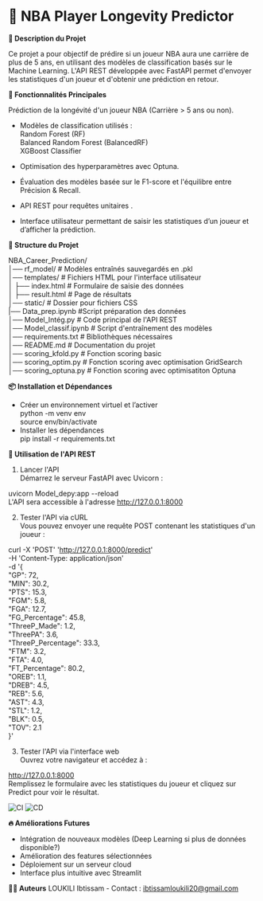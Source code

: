 # 🏀 NBA Player Longevity Predictor

**📌 Description du Projet**

Ce projet a pour objectif de prédire si un joueur NBA aura une carrière de plus de 5 ans, en utilisant des modèles de classification basés sur le Machine Learning. L'API REST développée avec FastAPI permet d'envoyer les statistiques d'un joueur et d'obtenir une prédiction en retour.

**🚀 Fonctionnalités Principales**

Prédiction de la longévité d'un joueur NBA (Carrière > 5 ans ou non).

- Modèles de classification utilisés :<br>
Random Forest (RF)<br>
Balanced Random Forest (BalancedRF)<br>
XGBoost Classifier<br>

- Optimisation des hyperparamètres avec Optuna.
- Évaluation des modèles basée sur le F1-score et l'équilibre entre Précision & Recall.
- API REST pour requêtes unitaires .
- Interface utilisateur permettant de saisir les statistiques d’un joueur et d’afficher la prédiction.


**📂 Structure du Projet**

NBA_Career_Prediction/  
│── rf_model/                        # Modèles entraînés sauvegardés en .pkl<br>
│── templates/                     # Fichiers HTML pour l'interface utilisateur<br>
│   ├── index.html                 # Formulaire de saisie des données<br>
│   ├── result.html                 # Page de résultats<br>
│── static/                          # Dossier pour fichiers CSS<br>
|── Data_prep.ipynb                   #Script préparation des données<br>
│── Model_Intég.py                   # Code principal de l'API REST<br>
│── Model_classif.ipynb              # Script d'entraînement des modèles<br>
│── requirements.txt                 # Bibliothèques nécessaires<br>
│── README.md                        # Documentation du projet<br>
│── scoring_kfold.py                 # Fonction scoring basic<br>
│── scoring_optim.py                 # Fonction scoring avec optimisation GridSearch<br>
│── scoring_optuna.py                # Fonction scoring avec optimisatiton Optuna<br> 


**📦 Installation et Dépendances**

- Créer un environnement virtuel et l’activer<br>
python -m venv env<br>
source env/bin/activate  <br>
- Installer les dépendances<br>
pip install -r requirements.txt<br>

**🎯 Utilisation de l'API REST**

1. Lancer l'API<br>
Démarrez le serveur FastAPI avec Uvicorn :<br>

uvicorn Model_depy:app --reload<br>
L'API sera accessible à l'adresse http://127.0.0.1:8000<br>

2. Tester l'API via cURL<br>
Vous pouvez envoyer une requête POST contenant les statistiques d'un joueur :<br>

curl -X 'POST' 'http://127.0.0.1:8000/predict' \
-H 'Content-Type: application/json' \
-d '{<br>
    "GP": 72,<br>
    "MIN": 30.2,<br>
    "PTS": 15.3,<br>
    "FGM": 5.8,<br>
    "FGA": 12.7,<br>
    "FG_Percentage": 45.8,<br>
    "ThreeP_Made": 1.2,<br>
    "ThreePA": 3.6,<br>
    "ThreeP_Percentage": 33.3,<br>
    "FTM": 3.2,<br>
    "FTA": 4.0,<br>
    "FT_Percentage": 80.2,<br>
    "OREB": 1.1,<br>
    "DREB": 4.5,<br>
    "REB": 5.6,<br>
    "AST": 4.3,<br>
    "STL": 1.2,<br>
    "BLK": 0.5,<br>
    "TOV": 2.1<br>
}'<br>

3. Tester l'API via l'interface web<br>
Ouvrez votre navigateur et accédez à :<br>

http://127.0.0.1:8000<br>
Remplissez le formulaire avec les statistiques du joueur et cliquez sur Predict pour voir le résultat.

![CI](https://github.com/IbtissamLou/nba-player-longevity/actions/workflows/ci.yml/badge.svg)
![CD](https://github.com/IbtissamLou/nba-player-longevity/actions/workflows/cd.yml/badge.svg)

**🔥 Améliorations Futures**

- Intégration de nouveaux modèles (Deep Learning si plus de données disponible?)
- Amélioration des features sélectionnées
- Déploiement sur un serveur cloud
- Interface plus intuitive avec Streamlit

**🧑‍💻 Auteurs**
LOUKILI Ibtissam - Contact : ibtissamloukili20@gmail.com


